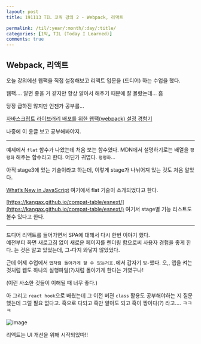 ```yaml
---
layout: post
title: 191113 TIL 코쿼 강의 2 - Webpack, 리액트 

permalink: /til/:year/:month/:day/:title/
categories: [1막, TIL (Today I Learned)]
comments: true
---
```


## Webpack, 리액트 

오늘 강의에선 웹팩을 직접 설정해보고 리액트 입문을 (드디어) 하는 수업을 했다. 

웹팩.... 
알면 좋을 거 같지만 항상 알아서 해주기 때문에 잘 몰랐는데... 흠 

당장 급하진 않지만 언젠가 공부를... 

[자바스크립트 라이브러리 배포를 위한 웹팩(webpack) 설정 경험기](http://blog.hyeyoonjung.com/2019/05/26/setting-webpack-for-javascript-library/)

나중에 이 윤글 보고 공부해봐야지. 

-----

예제에서 `flat` 함수가 나왔는데 처음 보는 함수였다. MDN에서 설명하기로는 배열을 `평평화` 해주는 함수라고 한다. 어딘가 귀엽다. `평평화`...

아직 stage3에 있는 기술이라고 하는데, 이렇게 stage가 나뉘어져 있는 것도 처음 알았다. 

[What’s New in JavaScript](https://events.google.com/io/schedule/events/6025078c-dccb-4ffe-b250-610670182c71) 여기에서 flat 기술이 소개되었다고 한다.  

[https://kangax.github.io/compat-table/esnext/](https://kangax.github.io/compat-table/esnext/) 여기서 stage별 기능 리스트도 볼수 있다고 한다. 


----
드디어 리액트를 들어가면서 SPA에 대해서 다시 한번 이야기 했다.  
예전부터 화면 새로고침 없이 새로운 페이지를 렌더링 함으로써 사용자 경험을 좋게 한다. 는 것은 알고 있었는데, 그-다지 와닿지 않았었다.  

근데 어제 수업에서 `앱처럼 돌아가게 할 수 있는거죠.`에서 갑자기 `띵-`했다. 오,, 앱을 켜는 것처럼 웹도 하나의 실행파일(?)처럼 돌아가게 한다는 거였구나!   
 
(이런 사소한 것들이 이해될 때 너무 좋다.)  

아 그리고 `react hook`으로 배웠는데 그 이전 버젼 `class` 활용도 공부해야하는 지 질문했는데 그럴 필요 없다고. 훅으로 다되고 훅만 알아도 되고 훅이 짱이다(?) 라고.... ㅋㅋㅋ 
 
![image](https://user-images.githubusercontent.com/40848630/68819532-94a21780-06cb-11ea-8c60-9076a6345a2b.png)

리액트는 UI 개선을 위해 시작되었따!!
